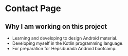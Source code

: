 # Contact Page

## Why I am working on this project

* Learning and developing to design Android material.
* Developing myself in the Kotlin programming language.
* For preparation for Hepsiburada Android bootcamp.

